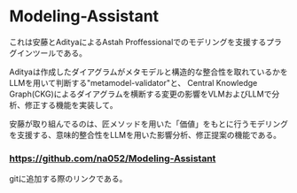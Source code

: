 # Modeling-Assistant
これは安藤とAdityaによるAstah Proffessionalでのモデリングを支援するプラグインツールである。

Adityaは作成したダイアグラムがメタモデルと構造的な整合性を取れているかをLLMを用いて判断する"metamodel-validator"と、
Central Knowledge Graph(CKG)によるダイアグラムを横断する変更の影響をVLMおよびLLMで分析、修正する機能を実装して。

安藤が取り組んでるのは、匠メソッドを用いた「価値」をもとに行うモデリングを支援する、意味的整合性をLLMを用いた影響分析、修正提案の機能である。



### https://github.com/na052/Modeling-Assistant
gitに追加する際のリンクである。
